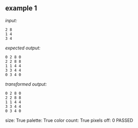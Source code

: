 
## example 1
*input:*
```
2 8
1 4
3 4
```
*expected output:*
```
0 2 8 0
2 2 8 8
1 1 4 4
3 3 4 4
0 3 4 0
```
*transformed output:*
```
0 2 8 0
2 2 8 8
1 1 4 4
3 3 4 4
0 3 4 0
```
size: True
palette: True
color count: True
pixels off: 0
PASSED
